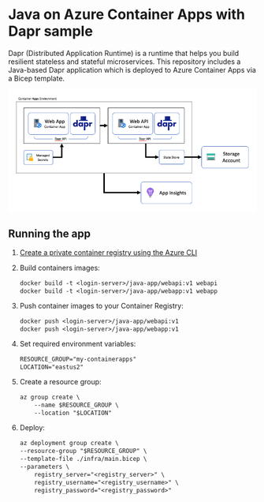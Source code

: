 # Java on Azure Container Apps with Dapr sample
Dapr (Distributed Application Runtime) is a runtime that helps you build resilient stateless and stateful microservices. This repository includes a Java-based Dapr application which is deployed to Azure Container Apps via a Bicep template.

![Architecture diagram](assets/architecture.png)

## Running the app

1. [Create a private container registry using the Azure CLI](https://docs.microsoft.com/en-gb/Azure/container-registry/container-registry-get-started-azure-cli)

1. Build containers images:

    ```
    docker build -t <login-server>/java-app/webapi:v1 webapi
    docker build -t <login-server>/java-app/webapp:v1 webapp
    ```

1. Push container images to your Container Registry:

    ```
    docker push <login-server>/java-app/webapi:v1
    docker push <login-server>/java-app/webapp:v1
    ```

1. Set required environment variables:

    ```
    RESOURCE_GROUP="my-containerapps"
    LOCATION="eastus2"
    ```

1. Create a resource group:

    ```
    az group create \
        --name $RESOURCE_GROUP \
        --location "$LOCATION"
    ```

1. Deploy:

    ```
    az deployment group create \
    --resource-group "$RESOURCE_GROUP" \
    --template-file ./infra/main.bicep \
    --parameters \
        registry_server="<registry_server>" \
        registry_username="<registry_username>" \
        registry_password="<registry_password>"
    ```